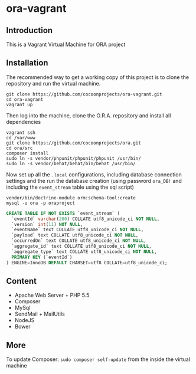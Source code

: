 # ora-vagrant
## Introduction
This is a Vagrant Virtual Machine for ORA project

## Installation
The recommended way to get a working copy of this project is to clone the repository and run the virtual machine.

``` shell
git clone https://github.com/cocoonprojects/ora-vagrant.git
cd ora-vagrant
vagrant up
```
Then log into the machine, clone the O.R.A. repository and install all dependencies
``` shell
vagrant ssh
cd /var/www
git clone https://github.com/cocoonprojects/ora.git
cd ora/src
composer install
sudo ln -s vendor/phpunit/phpunit/phpunit /usr/bin/
sudo ln -s vendor/behat/behat/bin/behat /usr/bin/
```
Now set up all the `.local` configurations, including database connection settings and the run the database creation (using password `ora_DB!` and including the `event_stream` table using the sql script)
``` shell
vendor/bin/doctrine-module orm:schema-tool:create
mysql -u ora -p oraproject
```
``` sql
CREATE TABLE IF NOT EXISTS `event_stream` (
  `eventId` varchar(200) COLLATE utf8_unicode_ci NOT NULL,
  `version` int(11) NOT NULL,
  `eventName` text COLLATE utf8_unicode_ci NOT NULL,
  `payload` text COLLATE utf8_unicode_ci NOT NULL,
  `occurredOn` text COLLATE utf8_unicode_ci NOT NULL,
  `aggregate_id` text COLLATE utf8_unicode_ci NOT NULL,
  `aggregate_type` text COLLATE utf8_unicode_ci NOT NULL,
  PRIMARY KEY (`eventId`)
) ENGINE=InnoDB DEFAULT CHARSET=utf8 COLLATE=utf8_unicode_ci;
```
## Content
* Apache Web Server + PHP 5.5
* Composer
* MySql
* SendMail + MailUtils
* NodeJS
* Bower

## More
To update Composer: `sudo composer self-update` from the inside the virtual machine
